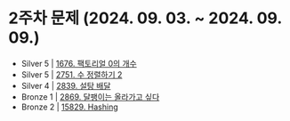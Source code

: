# 2주차 문제 (2024. 09. 03. ~ 2024. 09. 09.)

- Silver 5 | [1676. 팩토리얼 0의 개수](https://www.acmicpc.net/problem/1676)
- Silver 5 | [2751. 수 정렬하기 2](https://www.acmicpc.net/problem/2751)
- Silver 4 | [2839. 설탕 배달](https://www.acmicpc.net/problem/2839)
- Bronze 1 | [2869. 달팽이는 올라가고 싶다](https://www.acmicpc.net/problem/2869)
- Bronze 2 | [15829. Hashing](https://www.acmicpc.net/problem/15829)
